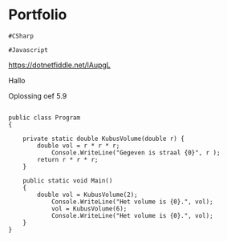# Portfolio

`#CSharp`


`#Javascript`

https://dotnetfiddle.net/lAupgL

Hallo

Oplossing oef 5.9


```using System;
					
public class Program
{
	
	private static double KubusVolume(double r) {
		double vol = r * r * r;
			Console.WriteLine("Gegeven is straal {0}", r );
		return r * r * r;
	}
	
	public static void Main()
	{
		double vol = KubusVolume(2);
			Console.WriteLine("Het volume is {0}.", vol);
			vol = KubusVolume(6);
			Console.WriteLine("Het volume is {0}.", vol);
	}
}
```

